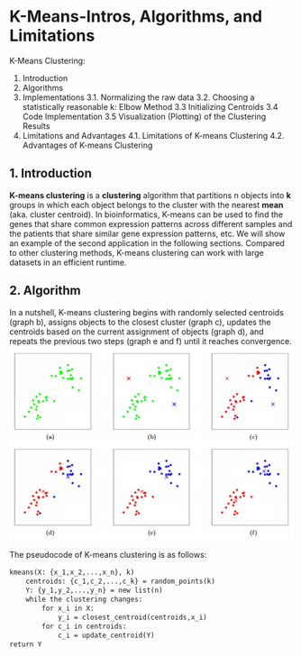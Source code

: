 # K-Means-Intros, Algorithms, and Limitations


K-Means Clustering: 
1. Introduction
2. Algorithms
3. Implementations
    3.1. Normalizing the raw data
    3.2. Choosing a statistically reasonable k: Elbow Method
    3.3 Initializing Centroids
    3.4 Code Implementation
    3.5 Visualization (Plotting) of the Clustering Results
4. Limitations and Advantages
    4.1. Limitations of K-means Clustering
    4.2. Advantages of K-means Clustering

## 1. Introduction
**K-means clustering** is a **clustering** algorithm that partitions n objects into **k** groups in which each object belongs to the cluster with the nearest **mean** (aka. cluster centroid). In bioinformatics, K-means can be used to find the genes that share common expression patterns across different samples and the patients that share similar gene expression patterns, etc. We will show an example of the second application in the following sections. Compared to other clustering methods, K-means clustering can work with large datasets in an efficient runtime.

## 2. Algorithm
In a nutshell, K-means clustering begins with randomly selected centroids (graph b), assigns objects to the closest cluster (graph c), updates the centroids based on the current assignment of objects (graph d), and repeats the previous two steps (graph e and f) until it reaches convergence.
![Visualization of k-means algorithm](https://github.com/YingxuePan/Applied-Genomic-Technologies/blob/master/Group23Pics/kmeansalgo.png)

The pseudocode of K-means clustering is as follows:
```
kmeans(X: {x_1,x_2,...,x_n}, k)
	centroids: {c_1,c_2,...,c_k} = random_points(k)
	Y: {y_1,y_2,...,y_n} = new list(n)
	while the clustering changes: 
		for x_i in X:
			y_i = closest_centroid(centroids,x_i)
		for c_i in centroids:
			c_i = update_centroid(Y)
return Y
```

